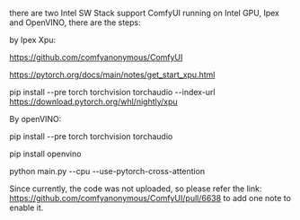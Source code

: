 there are two Intel SW Stack support ComfyUI running on Intel GPU, Ipex and OpenVINO, there are the steps:


by Ipex Xpu:

https://github.com/comfyanonymous/ComfyUI

https://pytorch.org/docs/main/notes/get_start_xpu.html

pip install --pre torch torchvision torchaudio --index-url https://download.pytorch.org/whl/nightly/xpu


By openVINO:

pip install --pre torch torchvision torchaudio

pip install openvino

python main.py --cpu --use-pytorch-cross-attention

Since currently, the code was not uploaded, so please refer the link: https://github.com/comfyanonymous/ComfyUI/pull/6638 to add one note to enable it.

